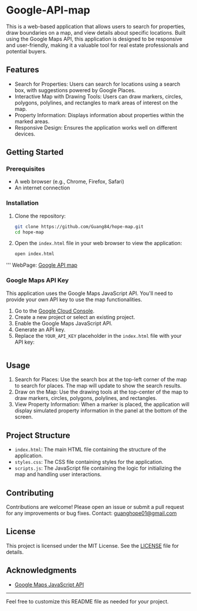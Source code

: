 # Google-API-map

This is a web-based application that allows users to search for properties, draw boundaries on a map, and view details about specific locations. Built using the Google Maps API, this application is designed to be responsive and user-friendly, making it a valuable tool for real estate professionals and potential buyers.

## Features

- Search for Properties: Users can search for locations using a search box, with suggestions powered by Google Places.
- Interactive Map with Drawing Tools: Users can draw markers, circles, polygons, polylines, and rectangles to mark areas of interest on the map.
- Property Information: Displays information about properties within the marked areas.
- Responsive Design: Ensures the application works well on different devices.

## Getting Started

### Prerequisites

- A web browser (e.g., Chrome, Firefox, Safari)
- An internet connection

### Installation

1. Clone the repository:
    ```sh
    git clone https://github.com/Guang84/hope-map.git
    cd hope-map
    ```

2. Open the `index.html` file in your web browser to view the application:
    ```sh
    open index.html
'''
WebPage: [Google API map](https://guang84.github.io/hope-map/)

### Google Maps API Key

This application uses the Google Maps JavaScript API. You'll need to provide your own API key to use the map functionalities.

1. Go to the [Google Cloud Console](https://console.cloud.google.com/).
2. Create a new project or select an existing project.
3. Enable the Google Maps JavaScript API.
4. Generate an API key.
5. Replace the `YOUR_API_KEY` placeholder in the `index.html` file with your API key:
    ```html
    ```

## Usage

1. Search for Places: Use the search box at the top-left corner of the map to search for places. The map will update to show the search results.
2. Draw on the Map: Use the drawing tools at the top-center of the map to draw markers, circles, polygons, polylines, and rectangles. 
3. View Property Information: When a marker is placed, the application will display simulated property information in the panel at the bottom of the screen.

## Project Structure

- `index.html`: The main HTML file containing the structure of the application.
- `styles.css`: The CSS file containing styles for the application.
- `scripts.js`: The JavaScript file containing the logic for initializing the map and handling user interactions.

## Contributing

Contributions are welcome! Please open an issue or submit a pull request for any improvements or bug fixes.
Contact: guanghope01@gmail.com

## License

This project is licensed under the MIT License. See the [LICENSE](LICENSE) file for details.

## Acknowledgments

- [Google Maps JavaScript API](https://developers.google.com/maps/documentation/javascript/tutorial)

---

Feel free to customize this README file as needed for your project.
